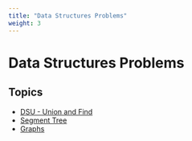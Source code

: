 ```yaml
---
title: "Data Structures Problems"
weight: 3
---
```


# Data Structures Problems

## Topics
- [DSU - Union and Find](dsu/)
- [Segment Tree](segment-tree/)
- [Graphs](graphs/)
